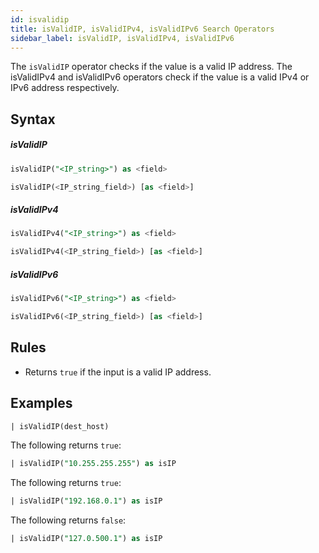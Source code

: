 ```yaml
---
id: isvalidip
title: isValidIP, isValidIPv4, isValidIPv6 Search Operators
sidebar_label: isValidIP, isValidIPv4, isValidIPv6
---
```


The `isValidIP` operator checks if the value is a valid IP address. The isValidIPv4 and isValidIPv6 operators check if the value is a valid IPv4 or IPv6 address respectively. 

## Syntax

##### isValidIP

```sql
isValidIP("<IP_string>") as <field>
```

```sql
isValidIP(<IP_string_field>) [as <field>]
```

##### isValidIPv4

```sql
isValidIPv4("<IP_string>") as <field>
```

```sql
isValidIPv4(<IP_string_field>) [as <field>]
```

##### isValidIPv6

```sql
isValidIPv6("<IP_string>") as <field>
```

```sql
isValidIPv6(<IP_string_field>) [as <field>]
```

## Rules

* Returns `true` if the input is a valid IP address.

## Examples

```sql
| isValidIP(dest_host)
```

The following returns `true`:

```sql
| isValidIP("10.255.255.255") as isIP
```

The following returns `true`:

```sql
| isValidIP("192.168.0.1") as isIP
```

The following returns `false`:

```sql
| isValidIP("127.0.500.1") as isIP
```
